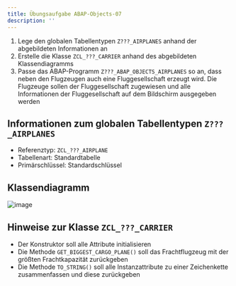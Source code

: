```yaml
---
title: Übungsaufgabe ABAP-Objects-07
description: ''
---
```


1. Lege den globalen Tabellentypen `Z???_AIRPLANES` anhand der abgebildeten Informationen an
2. Erstelle die Klasse `ZCL_???_CARRIER` anhand des abgebildeten Klassendiagramms
3. Passe das ABAP-Programm `Z???_ABAP_OBJECTS_AIRPLANES` so an, dass neben den Flugzeugen auch eine Fluggesellschaft erzeugt wird. Die Flugzeuge sollen der Fluggesellschaft zugewiesen und alle Informationen der Fluggesellschaft auf dem Bildschirm ausgegeben 
werden

## Informationen zum globalen Tabellentypen `Z???_AIRPLANES`
- Referenztyp: `ZCL_???_AIRPLANE`
- Tabellenart: Standardtabelle
- Primärschlüssel: Standardschlüssel
	
## Klassendiagramm
![image](https://user-images.githubusercontent.com/47243617/194851495-efc199bd-43a7-41b6-b032-25e053f174a0.png)

## Hinweise zur Klasse `ZCL_???_CARRIER`
- Der Konstruktor soll alle Attribute initialisieren
- Die Methode `GET_BIGGEST_CARGO_PLANE()` soll das Frachtflugzeug mit der größten Frachtkapazität zurückgeben
- Die Methode `TO_STRING()` soll alle Instanzattribute zu einer Zeichenkette zusammenfassen und diese zurückgeben
